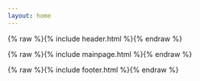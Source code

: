 ```yaml
---
layout: home
---
```


{% raw %}{% include header.html %}{% endraw %}

{% raw %}{% include mainpage.html %}{% endraw %}

{% raw %}{% include footer.html %}{% endraw %}